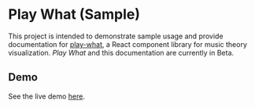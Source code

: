 # Play What (Sample)

This project is intended to demonstrate sample usage and provide documentation for [play-what](https://github.com/dan9418/play-what-beta), a React component library for music theory visualization. *Play What* and this documentation are currently in Beta.

## Demo

See the live demo [here](https://dan9418.github.io/play-what-sample/).